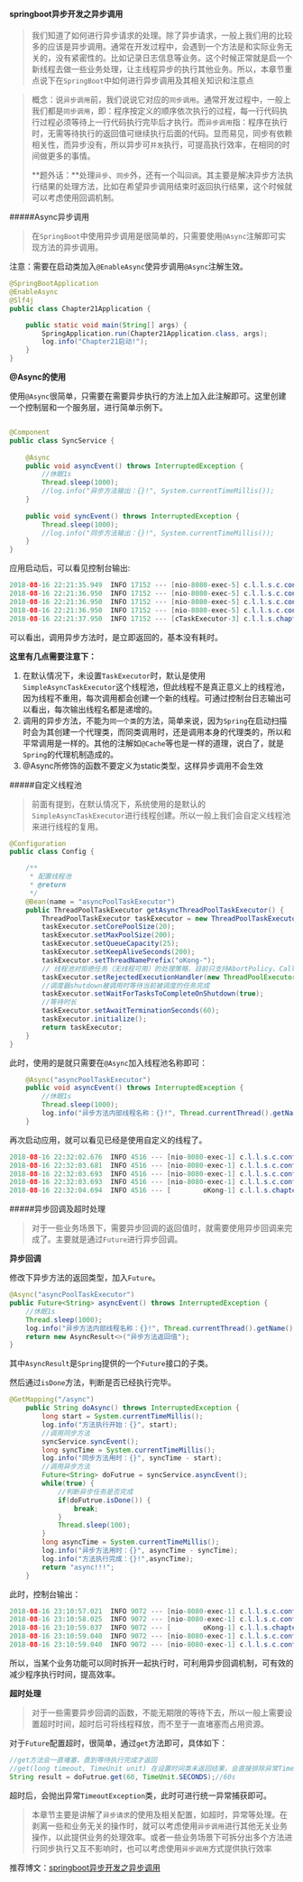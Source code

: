 #### springboot异步开发之异步调用

> 我们知道了如何进行异步请求的处理。除了异步请求，一般上我们用的比较多的应该是异步调用。通常在开发过程中，会遇到一个方法是和实际业务无关的，没有紧密性的。比如记录日志信息等业务。这个时候正常就是启一个新线程去做一些业务处理，让主线程异步的执行其他业务。所以，本章节重点说下在`SpringBoot`中如何进行异步调用及其相关知识和注意点

> 概念：说`异步调用`前，我们说说它对应的`同步调用`。通常开发过程中，一般上我们都是`同步调用`，即：程序按定义的顺序依次执行的过程，每一行代码执行过程必须等待上一行代码执行完毕后才执行。而`异步调用`指：程序在执行时，无需等待执行的返回值可继续执行后面的代码。显而易见，同步有依赖相关性，而异步没有，所以异步可`并发`执行，可提高执行效率，在相同的时间做更多的事情。
>
> **题外话：**处理`异步`、`同步`外，还有一个叫`回调`。其主要是解决异步方法执行结果的处理方法，比如在希望异步调用结束时返回执行结果，这个时候就可以考虑使用回调机制。



#####Async异步调用

> 在`SpringBoot`中使用异步调用是很简单的，只需要使用`@Async`注解即可实现方法的异步调用。

注意：需要在启动类加入`@EnableAsync`使异步调用`@Async`注解生效。

```java
@SpringBootApplication
@EnableAsync
@Slf4j
public class Chapter21Application {

    public static void main(String[] args) {
        SpringApplication.run(Chapter21Application.class, args);
        log.info("Chapter21启动!");
    }
}
```

**@Async的使用**

使用`@Async`很简单，只需要在需要异步执行的方法上加入此注解即可。这里创建一个控制层和一个服务层，进行简单示例下。

```java

@Component
public class SyncService {
    
    @Async
    public void asyncEvent() throws InterruptedException {
        //休眠1s
        Thread.sleep(1000);
        //log.info("异步方法输出：{}!", System.currentTimeMillis());
    }
    
    public void syncEvent() throws InterruptedException {
        Thread.sleep(1000);
        //log.info("同步方法输出：{}!", System.currentTimeMillis());
    }
}
```

应用启动后，可以看见控制台输出:

```java
2018-08-16 22:21:35.949  INFO 17152 --- [nio-8080-exec-5] c.l.l.s.c.controller.AsyncController     : 方法执行开始：1534429295949
2018-08-16 22:21:36.950  INFO 17152 --- [nio-8080-exec-5] c.l.l.s.c.controller.AsyncController     : 同步方法用时：1001
2018-08-16 22:21:36.950  INFO 17152 --- [nio-8080-exec-5] c.l.l.s.c.controller.AsyncController     : 异步方法用时：0
2018-08-16 22:21:36.950  INFO 17152 --- [nio-8080-exec-5] c.l.l.s.c.controller.AsyncController     : 方法执行完成：1534429296950!
2018-08-16 22:21:37.950  INFO 17152 --- [cTaskExecutor-3] c.l.l.s.chapter21.service.SyncService    : 异步方法内部线程名称：SimpleAsyncTaskExecutor-3!
```

可以看出，调用异步方法时，是立即返回的，基本没有耗时。

**这里有几点需要注意下：**

1. 在默认情况下，未设置`TaskExecutor`时，默认是使用`SimpleAsyncTaskExecutor`这个线程池，但此线程不是真正意义上的线程池，因为线程不重用，每次调用都会创建一个新的线程。可通过控制台日志输出可以看出，每次输出线程名都是递增的。
2. 调用的异步方法，不能为`同一个类`的方法，简单来说，因为`Spring`在启动扫描时会为其创建一个代理类，而同类调用时，还是调用本身的代理类的，所以和平常调用是一样的。其他的注解如`@Cache`等也是一样的道理，说白了，就是`Spring`的代理机制造成的。
3. @Async所修饰的函数不要定义为static类型，这样异步调用不会生效

#####自定义线程池

> 前面有提到，在默认情况下，系统使用的是默认的`SimpleAsyncTaskExecutor`进行线程创建。所以一般上我们会自定义线程池来进行线程的复用。

```java
@Configuration
public class Config {

    /**
     * 配置线程池
     * @return
     */
    @Bean(name = "asyncPoolTaskExecutor")
    public ThreadPoolTaskExecutor getAsyncThreadPoolTaskExecutor() {
        ThreadPoolTaskExecutor taskExecutor = new ThreadPoolTaskExecutor();
        taskExecutor.setCorePoolSize(20);
        taskExecutor.setMaxPoolSize(200);
        taskExecutor.setQueueCapacity(25);
        taskExecutor.setKeepAliveSeconds(200);
        taskExecutor.setThreadNamePrefix("oKong-");
        // 线程池对拒绝任务（无线程可用）的处理策略，目前只支持AbortPolicy、CallerRunsPolicy；默认为后者
        taskExecutor.setRejectedExecutionHandler(new ThreadPoolExecutor.CallerRunsPolicy());
        //调度器shutdown被调用时等待当前被调度的任务完成
        taskExecutor.setWaitForTasksToCompleteOnShutdown(true);
        //等待时长
        taskExecutor.setAwaitTerminationSeconds(60);
        taskExecutor.initialize();
        return taskExecutor;
    }
}
```

此时，使用的是就只需要在`@Async`加入线程池名称即可：

```java
    @Async("asyncPoolTaskExecutor")
    public void asyncEvent() throws InterruptedException {
        //休眠1s
        Thread.sleep(1000);
        log.info("异步方法内部线程名称：{}!", Thread.currentThread().getName());
    }
```

再次启动应用，就可以看见已经是使用自定义的线程了。

```java
2018-08-16 22:32:02.676  INFO 4516 --- [nio-8080-exec-1] c.l.l.s.c.controller.AsyncController     : 方法执行开始：1534429922676
2018-08-16 22:32:03.681  INFO 4516 --- [nio-8080-exec-1] c.l.l.s.c.controller.AsyncController     : 同步方法用时：1005
2018-08-16 22:32:03.693  INFO 4516 --- [nio-8080-exec-1] c.l.l.s.c.controller.AsyncController     : 异步方法用时：12
2018-08-16 22:32:03.693  INFO 4516 --- [nio-8080-exec-1] c.l.l.s.c.controller.AsyncController     : 方法执行完成：1534429923693!
2018-08-16 22:32:04.694  INFO 4516 --- [        oKong-1] c.l.l.s.chapter21.service.SyncService    : 异步方法内部线程名称：oKong-1!
```

#####异步回调及超时处理

> 对于一些业务场景下，需要异步回调的返回值时，就需要使用异步回调来完成了。主要就是通过`Future`进行异步回调。

**异步回调**

修改下异步方法的返回类型，加入`Future`。

```java
@Async("asyncPoolTaskExecutor")
public Future<String> asyncEvent() throws InterruptedException {
    //休眠1s
    Thread.sleep(1000);
    log.info("异步方法内部线程名称：{}!", Thread.currentThread().getName());
    return new AsyncResult<>("异步方法返回值");
}
```

其中`AsyncResult`是`Spring`提供的一个`Future`接口的子类。

然后通过`isDone`方法，判断是否已经执行完毕。

```java
@GetMapping("/async")
    public String doAsync() throws InterruptedException {
        long start = System.currentTimeMillis();
        log.info("方法执行开始：{}", start);
        //调用同步方法
        syncService.syncEvent();
        long syncTime = System.currentTimeMillis();
        log.info("同步方法用时：{}", syncTime - start);
        //调用异步方法
        Future<String> doFutrue = syncService.asyncEvent();
        while(true) {
            //判断异步任务是否完成
            if(doFutrue.isDone()) {
                break;
            }
            Thread.sleep(100);
        }
        long asyncTime = System.currentTimeMillis();
        log.info("异步方法用时：{}", asyncTime - syncTime);
        log.info("方法执行完成：{}!",asyncTime);
        return "async!!!";
    }
```



此时，控制台输出：

```java
2018-08-16 23:10:57.021  INFO 9072 --- [nio-8080-exec-1] c.l.l.s.c.controller.AsyncController     : 方法执行开始：1534431237020
2018-08-16 23:10:58.025  INFO 9072 --- [nio-8080-exec-1] c.l.l.s.c.controller.AsyncController     : 同步方法用时：1005
2018-08-16 23:10:59.037  INFO 9072 --- [        oKong-1] c.l.l.s.chapter21.service.SyncService    : 异步方法内部线程名称：oKong-1!
2018-08-16 23:10:59.040  INFO 9072 --- [nio-8080-exec-1] c.l.l.s.c.controller.AsyncController     : 异步方法用时：1015
2018-08-16 23:10:59.040  INFO 9072 --- [nio-8080-exec-1] c.l.l.s.c.controller.AsyncController     : 方法执行完成：1534431239040!
```



所以，当某个业务功能可以同时拆开一起执行时，可利用异步回调机制，可有效的减少程序执行时间，提高效率。

**超时处理**

> 对于一些需要异步回调的函数，不能无期限的等待下去，所以一般上需要设置超时时间，超时后可将线程释放，而不至于一直堵塞而占用资源。

对于`Future`配置超时，很简单，通过`get`方法即可，具体如下：

```java
//get方法会一直堵塞，直到等待执行完成才返回
//get(long timeout, TimeUnit unit) 在设置时间类未返回结果，会直接排除异常TimeoutException，messages为null
String result = doFutrue.get(60, TimeUnit.SECONDS);//60s
```

超时后，会抛出异常`TimeoutException`类，此时可进行统一异常捕获即可。

> 本章节主要是讲解了`异步请求`的使用及相关配置，如超时，异常等处理。在剥离一些和业务无关的操作时，就可以考虑使用`异步调用`进行其他无关业务操作，以此提供业务的处理效率。或者一些业务场景下可拆分出多个方法进行同步执行又互不影响时，也可以考虑使用`异步调用`方式提供执行效率

推荐博文：[springboot异步开发之异步调用](https://blog.lqdev.cn/2018/08/17/springboot/chapter-twenty-one/)

